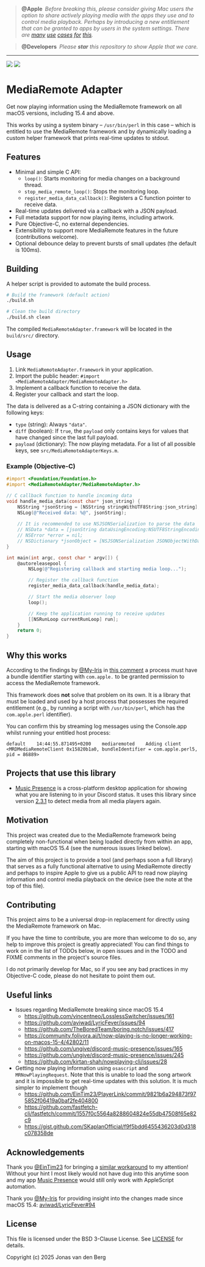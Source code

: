 > **@Apple**&ensp;*Before breaking this,
> please consider giving Mac users the option
> to share actively playing media with the apps they use
> and to control media playback.
> Perhaps by introducing a new entitlement
> that can be granted to apps by users in the system settings.
> There are
> [many](https://musicpresence.app)
> [use](https://folivora.ai)
> [cases](https://lyricfever.com)
> [for](https://theboring.name)
> [this](https://github.com/kirtan-shah/nowplaying-cli).*

> **@Developers**&ensp;*Please **star**
> this repository to show Apple that we care.*

---

<!-- BADGES BEGIN -->
![](https://img.shields.io/static/v1?label=macOS&message=macOS%2026.0%20%2825A5279m%29&labelColor=444&color=blue)
![](https://img.shields.io/static/v1?label=last%20tested&message=Mon%20Jun%2016%2016%3A43%3A24%20CEST%202025&labelColor=444&color)
<!-- BADGES END -->

# MediaRemote Adapter

Get now playing information using the MediaRemote framework
on all macOS versions, including 15.4 and above.

This works by using a system binary &ndash; `/usr/bin/perl` in this case &ndash;
which is entitled to use the MediaRemote framework
and by dynamically loading a custom helper framework
that prints real-time updates to stdout.

## Features

- Minimal and simple C API:
  - `loop()`: Starts monitoring for media changes on a background thread.
  - `stop_media_remote_loop()`: Stops the monitoring loop.
  - `register_media_data_callback()`: Registers a C function pointer to receive data.
- Real-time updates delivered via a callback with a JSON payload.
- Full metadata support for now playing items, including artwork.
- Pure Objective-C, no external dependencies.
- Extensibility to support more MediaRemote features in the future (contributions welcome).
- Optional debounce delay to prevent bursts of small updates (the default is 100ms).

## Building

A helper script is provided to automate the build process.

```bash
# Build the framework (default action)
./build.sh

# Clean the build directory
./build.sh clean
```

The compiled `MediaRemoteAdapter.framework` will be located in the `build/src/` directory.

## Usage

1.  Link `MediaRemoteAdapter.framework` in your application.
2.  Import the public header: `#import <MediaRemoteAdapter/MediaRemoteAdapter.h>`
3.  Implement a callback function to receive the data.
4.  Register your callback and start the loop.

The data is delivered as a C-string containing a JSON dictionary with the following keys:

- `type` (string): Always `"data"`.
- `diff` (boolean): If `true`, the `payload` only contains keys for values that have changed since the last full payload.
- `payload` (dictionary): The now playing metadata. For a list of all possible keys, see `src/MediaRemoteAdapterKeys.m`.

### Example (Objective-C)

```objective-c
#import <Foundation/Foundation.h>
#import <MediaRemoteAdapter/MediaRemoteAdapter.h>

// C callback function to handle incoming data
void handle_media_data(const char* json_string) {
    NSString *jsonString = [NSString stringWithUTF8String:json_string];
    NSLog(@"Received data: %@", jsonString);
    
    // It is recommended to use NSJSONSerialization to parse the data
    // NSData *data = [jsonString dataUsingEncoding:NSUTF8StringEncoding];
    // NSError *error = nil;
    // NSDictionary *jsonObject = [NSJSONSerialization JSONObjectWithData:data options:0 error:&error];
}

int main(int argc, const char * argv[]) {
    @autoreleasepool {
        NSLog(@"Registering callback and starting media loop...");

        // Register the callback function
        register_media_data_callback(handle_media_data);

        // Start the media observer loop
        loop();

        // Keep the application running to receive updates
        [[NSRunLoop currentRunLoop] run];
    }
    return 0;
}
```

## Why this works

According to the findings by [@My-Iris](https://github.com/Mx-Iris) in
[this comment](https://github.com/aviwad/LyricFever/issues/94#issuecomment-2746155419)
a process must have a bundle identifier starting with `com.apple.` to be granted permission to access the MediaRemote framework.

This framework does **not** solve that problem on its own. It is a library that must be loaded and used by a host process that possesses the required entitlement (e.g., by running a script with `/usr/bin/perl`, which has the `com.apple.perl` identifier).

You can confirm this by streaming log messages using the Console.app
whilst running your entitled host process:

`default	14:44:55.871495+0200	mediaremoted	Adding client <MRDMediaRemoteClient 0x15820b1a0, bundleIdentifier = com.apple.perl5, pid = 86889>`

## Projects that use this library

- [Music Presence](https://musicpresence.app) is a cross-platform desktop application
  for showing what you are listening to in your Discord status.
  It uses this library since version [2.3.1](https://github.com/ungive/discord-music-presence/releases/tag/v2.3.1)
  to detect media from all media players again.

## Motivation

This project was created due to the MediaRemote framework
being completely non-functional when being loaded directly from within an app,
starting with macOS 15.4 (see the numerous issues linked below).

The aim of this project is to provide a tool (and perhaps soon a full library)
that serves as a fully functional alternative to using MediaRemote directly
and perhaps to inspire Apple to give us a public API
to read now playing information and control media playback on the device
(see the note at the top of this file).

## Contributing

This project aims to be a universal drop-in replacement
for directly using the MediaRemote framework on Mac.

If you have the time to contribute, you are more than welcome to do so,
any help to improve this project is greatly appreciated!
You can find things to work on in the list of TODOs below,
in open issues and in the TODO and FIXME comments
in the project's source files.

I do not primarily develop for Mac,
so if you see any bad practices in my Objective-C code,
please do not hesitate to point them out.

## Useful links

- Issues regarding MediaRemote breaking since macOS 15.4
  - https://github.com/vincentneo/LosslessSwitcher/issues/161
  - https://github.com/aviwad/LyricFever/issues/94
  - https://github.com/TheBoredTeam/boring.notch/issues/417
  - https://community.folivora.ai/t/now-playing-is-no-longer-working-on-macos-15-4/42802/11
  - https://github.com/ungive/discord-music-presence/issues/165
  - https://github.com/ungive/discord-music-presence/issues/245
  - https://github.com/kirtan-shah/nowplaying-cli/issues/28
- Getting now playing information using `osascript` and `MRNowPlayingRequest`.
  Note that this is unable to load the song artwork
  and it is impossible to get real-time updates with this solution.
  It is much simpler to implement though
  - https://github.com/EinTim23/PlayerLink/commit/9821b6a294873f975852f06419a0baf2fe404800
  - https://github.com/fastfetch-cli/fastfetch/commit/1557f0c5564a8288604824e55db47508f65e82c9
  - https://gist.github.com/SKaplanOfficial/f9f5bdd6455436203d0d318c078358de

## Acknowledgements

Thank you [@EinTim23](https://github.com/EinTim23) for bringing
a [similar workaround](https://github.com/EinTim23/PlayerLink/commit/9821b6a294873f975852f06419a0baf2fe404800) to my attention!
Without your hint I most likely would not have dug into this anytime soon
and my app [Music Presence](https://musicpresence.app)
would still only work with AppleScript automation.

Thank you [@My-Iris](https://github.com/Mx-Iris)
for providing insight into the changes made since macOS 15.4:
[aviwad/LyricFever#94](https://github.com/aviwad/LyricFever/issues/94#issuecomment-2746155419)

## License

This file is licensed under the BSD 3-Clause License.
See [LICENSE](./LICENSE) for details.

Copyright (c) 2025 Jonas van den Berg
